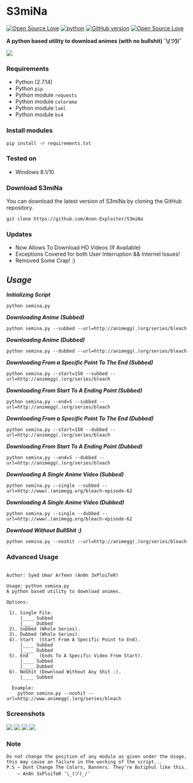 # S3miNa
[![Open Source Love](https://badges.frapsoft.com/os/v1/open-source.svg?v=102)](https://github.com/ellerbrock/open-source-badge/)
[![python](https://img.shields.io/badge/python-2.7-blue.svg)](https://www.python.org/downloads/)
[![GitHub version](https://d25lcipzij17d.cloudfront.net/badge.svg?id=gh&type=1&v=1.0.1&x2=0)](http://badge.fury.io/gh/boennemann%2Fbadges)
[![Open Source Love](https://badges.frapsoft.com/os/mit/mit.svg?v=102)](https://github.com/ellerbrock/open-source-badge/)

**A python based utility to download animes (with no bullshit) ¯\\_(ツ)_/¯**

<img src="https://i.imgur.com/0bwOcSS.png" />

### Requirements

- Python (2.7.14)
- Python `pip`
- Python module `requests`
- Python module `colorama`
- Python module `lxml`
- Python module `bs4`

### Install modules

	pip install -r requirements.txt
	
### Tested on

- Windows 8.1/10
 
### Download S3miNa

You can download the latest version of S3miNa by cloning the GitHub repository.

	git clone https://github.com/Anon-Exploiter/S3miNa
	
### Updates

- Now Allows To Download HD Videos (If Available)
- Exceptions Covered for both User Interruption && Internel Issues!
- Removed Some Crap! :)


## ***Usage***

***Initializing Script***

	python semina.py

***Downloading Anime (Subbed)***

    python semina.py --subbed --url=http://animegg(.)org/series/bleach
  
***Downloading Anime (Dubbed)***

    python semina.py --dubbed --url=http://animegg(.)org/series/bleach
  
***Downloading From a Specific Point To The End (Subbed)***

    python semina.py --start=150 --subbed --url=http://animegg(.)org/series/bleach
  
***Downloading From Start To A Ending Point (Subbed)***

    python semina.py --end=5 --subbed --url=http://animegg(.)org/series/bleach
  
***Downloading From a Specific Point To The End (Dubbed)***

    python semina.py --start=150 --dubbed --url=http://animegg(.)org/series/bleach
  
***Downloading From Start To A Ending Point (Dubbed)***

    python semina.py --end=5 --dubbed --url=http://animegg(.)org/series/bleach

***Downloading A Single Anime Video (Subbed)***

    python semina.py --single --subbed --url=http://www(.)animegg.org/bleach-episode-62

***Downloading A Single Anime Video (Dubbed)***

    python semina.py --single --dubbed --url=http://www(.)animegg.org/bleach-episode-62

***Download Without BullShit :}***

    python semina.py --noshit --url=http://animegg(.)org/series/bleach
	

### Advanced Usage

<pre><code>
Author: Syed Umar Arfeen (An0n 3xPloiTeR)

Usage: python semina.py
A python based utility to download animes.

Options:

 1). Single File.
  	 |____ Subbed
  	 |____ Dubbed
 2). Subbed (Whole Series).
 3). Dubbed (Whole Series).
 4). Start  (Start From A Specific Point to End).
  	 |____ Subbed
  	 |____ Dubbed
 5). End    (Ends To A Specific Video From Start).
  	 |____ Subbed
  	 |____ Dubbed
 6). NoShit (Download Without Any Shit :).
  	 |____ Subbed
  
  Example:
	python semina.py --noshit --url=http://www.animegg(.)org/series/bleach 
</code></pre>

### Screenshots

<img src="https://i.imgur.com/0bwOcSS.png" />
<img src="https://i.imgur.com/tsPYTg0.png" />
<img src="https://i.imgur.com/QbIGGu2.png" />
<img src="https://i.imgur.com/WMWwQfx.png" />

### Note 
<pre><code>Do not change the position of any module as given under the Usage, this may cause an failure in the working of the script...
P.S ~ Dont Change The Colors, Banners. They're Butiphul like this.
	~ An0n 3xPloiTeR ¯\_(ツ)_/¯
</code></pre>